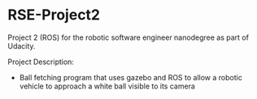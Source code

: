 # RSE-Project2

Project 2 (ROS) for the robotic software engineer nanodegree as part of Udacity.

Project Description:
- Ball fetching program that uses gazebo and ROS to allow a robotic vehicle to approach a white ball visible to its camera
